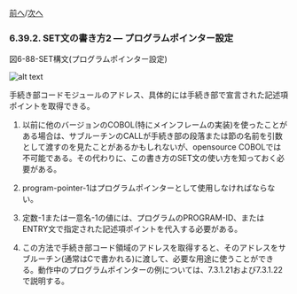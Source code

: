 <!--navi start-->
[前へ](6-39-1.md)/[次へ](6-39-3.md)
<!--navi end-->
### 6.39.2. SET文の書き方2 ― プログラムポインター設定

図6-88-SET構文(プログラムポインター設定)

![alt text](Image/6-88-Set.png)

手続き部コードモジュールのアドレス、具体的には手続き部で宣言された記述項ポイントを取得できる。

1. 以前に他のバージョンのCOBOL(特にメインフレームの実装)を使ったことがある場合は、サブルーチンのCALLが手続き部の段落または節の名前を引数として渡すのを見たことがあるかもしれないが、opensource COBOLでは不可能である。その代わりに、この書き方のSET文の使い方を知っておく必要がある。

2. program-pointer-1はプログラムポインターとして使用しなければならない。

3. 定数-1または一意名-1の値には、プログラムのPROGRAM-ID、またはENTRY文で指定された記述項ポイントを代入する必要がある。

4. この方法で手続き部コード領域のアドレスを取得すると、そのアドレスをサブルーチン(通常はCで書かれる)に渡して、必要な用途に使うことができる。動作中のプログラムポインターの例については、7.3.1.21および7.3.1.22で説明する。
